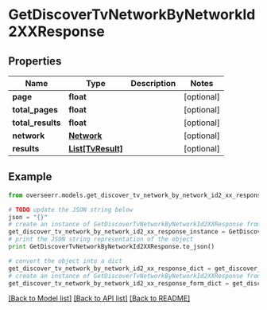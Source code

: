 # GetDiscoverTvNetworkByNetworkId2XXResponse


## Properties

Name | Type | Description | Notes
------------ | ------------- | ------------- | -------------
**page** | **float** |  | [optional] 
**total_pages** | **float** |  | [optional] 
**total_results** | **float** |  | [optional] 
**network** | [**Network**](Network.md) |  | [optional] 
**results** | [**List[TvResult]**](TvResult.md) |  | [optional] 

## Example

```python
from overseerr.models.get_discover_tv_network_by_network_id2_xx_response import GetDiscoverTvNetworkByNetworkId2XXResponse

# TODO update the JSON string below
json = "{}"
# create an instance of GetDiscoverTvNetworkByNetworkId2XXResponse from a JSON string
get_discover_tv_network_by_network_id2_xx_response_instance = GetDiscoverTvNetworkByNetworkId2XXResponse.from_json(json)
# print the JSON string representation of the object
print GetDiscoverTvNetworkByNetworkId2XXResponse.to_json()

# convert the object into a dict
get_discover_tv_network_by_network_id2_xx_response_dict = get_discover_tv_network_by_network_id2_xx_response_instance.to_dict()
# create an instance of GetDiscoverTvNetworkByNetworkId2XXResponse from a dict
get_discover_tv_network_by_network_id2_xx_response_form_dict = get_discover_tv_network_by_network_id2_xx_response.from_dict(get_discover_tv_network_by_network_id2_xx_response_dict)
```
[[Back to Model list]](../README.md#documentation-for-models) [[Back to API list]](../README.md#documentation-for-api-endpoints) [[Back to README]](../README.md)


